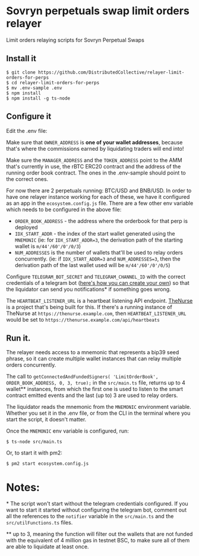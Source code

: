 # Sovryn perpetuals swap limit orders relayer
Limit orders relaying scripts for Sovryn Perpetual Swaps
 
## Install it
```
$ git clone https://github.com/DistributedCollective/relayer-limit-orders-for-perps
$ cd relayer-limit-orders-for-perps
$ mv .env-sample .env
$ npm install
$ npm install -g ts-node
``` 

## Configure it

Edit the .env file:

Make sure that `OWNER_ADDRESS` is **one of your wallet addresses**, because that's where the commissions earned by liquidating traders will end into!

Make sure the `MANAGER_ADDRESS` and the `TOKEN_ADDRESS` point to the AMM that's currently in use, the rBTC ERC20 contract and the address of the running order book contract. The ones in the .env-sample should point to the correct ones.

For now there are 2 perpetuals running: BTC/USD and BNB/USD. In order to have one relayer instance working for each of these, we have it configured as an app in the `ecosystem.config.js` file. There are a few other env variable which needs to be configured in the above file:
- `ORDER_BOOK_ADDRESS` - the address where the orderbook for that perp is deployed
- `IDX_START_ADDR` - the index of the start wallet generated using the `MNEMONIC` (ie: for `IDX_START_ADDR=3`, the derivation path of the starting wallet is `m/44'/60'/0'/0/3`)
- `NUM_ADDRESSES` is the number of wallets that'll be used to relay orders concurrently. (ie: if `IDX_START_ADDR=3` and `NUM_ADDRESSES=3`, then the derivation path of the last wallet used will be `m/44'/60'/0'/0/5`)

Configure `TELEGRAM_BOT_SECRET` and `TELEGRAM_CHANNEL_ID` with the correct credentials of a telegram bot ([here's how you can create your own](https://core.telegram.org/bots#3-how-do-i-create-a-bot)) so that the liquidator can send you notifications* if something goes wrong.

The `HEARTBEAT_LISTENER_URL` is a heartbeat listening API endpoint. [TheNurse](https://github.com/DistributedCollective/TheNurse) is a project that's being built for this. If there's a running instance of TheNurse at `https://thenurse.example.com`, then `HEARTBEAT_LISTENER_URL` would be set to `https://thenurse.example.com/api/heartbeats`

## Run it.

The relayer needs access to a mnemonic that represents a bip39 seed phrase, so it can create multiple wallet instances that can relay multiple orders concurrently.

The call to `getConnectedAndFundedSigners( 'LimitOrderBook', ORDER_BOOK_ADDRESS, 0, 3, true);` in the `src/main.ts` file, returns up to 4 wallet** instances, from which the first one is used to listen to the smart contract emitted events and the last (up to) 3 are used to relay orders.

The liquidator reads the mnemonic from the `MNEMONIC` environment variable. Whether you set it in the .env file, or from the CLI in the terminal where you start the script, it doesn't matter.

Once the `MNEMONIC` env variable is configured, run:
```
$ ts-node src/main.ts
```

Or, to start it with pm2:

```
$ pm2 start ecosystem.config.js
```


# Notes:

\* The script won't start without the telegram credentials configured. If you want to start it started without configuring the telegram bot, comment out all the references to the `notifier` variable in the `src/main.ts` and the `src/utilFunctions.ts` files.
  
** up to 3, meaning the function will filter out the wallets that are not funded with the equivalent of 4 million gas in testnet BSC, to make sure all of them are able to liquidate at least once.
